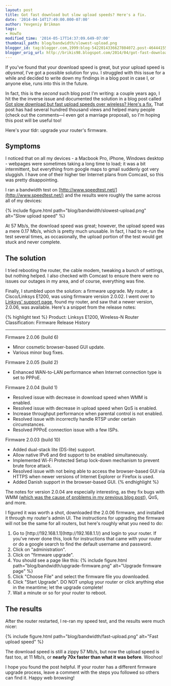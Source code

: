```yaml
---
layout: post
title: Got fast download but slow upload speeds? Here's a fix.
date: '2014-04-14T17:49:00.000-07:00'
author: Yevgeniy Brikman
tags:
- HowTo
modified_time: '2014-05-17T14:37:09.649-07:00'
thumbnail_path: blog/bandwidth/slowest-upload.png
blogger_id: tag:blogger.com,1999:blog-5422014336627804072.post-4644415599488705436
blogger_orig_url: http://brikis98.blogspot.com/2014/04/got-fast-download-but-slow-upload.html
---
```


If you've found that your download speed is great, but your upload speed is 
*abysmal*, I've got a possible solution for you. I struggled with this issue 
for a while and decided to write down my findings in a blog post in case I, or 
anyone else, runs into this in the future. 

In fact, this is the *second* such blog post I'm writing: a couple years ago, 
I hit the the inverse issue and documented the solution in a blog post called 
[Got slow download but fast upload speeds over wireless? Here's a 
fix.](https://it.badykov.com/writing/2012/02/19/got-slow-download-but-fast-upload/) 
That post has had several hundred thousand views and helped many people (check 
out the comments&mdash;I even got a marriage proposal), so I'm hoping this post 
will be useful too! 

Here's your tldr: upgrade your router's firmware. 

## Symptoms 

I noticed that on all my devices - a Macbook Pro, iPhone, Windows desktop - 
webpages were sometimes taking a long time to load; it was a bit intermittent, 
but everything from google maps to gmail suddenly got very sluggish. I have 
one of their higher tier Internet plans from Comcast, so this was pretty 
disappointing. 

I ran a bandwidth test on 
[http://www.speedtest.net/](http://www.speedtest.net/) and the results were 
roughly the same across all of my devices: 

{% include figure.html path="blog/bandwidth/slowest-upload.png" alt="Slow upload speed" %}

At 57 Mb/s, the download speed was great; however, the upload speed was a mere 
0.17 Mb/s, which is pretty much unusable. In fact, I had to re-run the test 
several times, as occasionally, the upload portion of the test would get stuck 
and never complete. 

## The solution 

I tried rebooting the router, the cable modem, tweaking a bunch of settings, 
but nothing helped. I also checked with Comcast to ensure there were no issues 
our outages in my area, and of course, everything was fine. 

Finally, I stumbled upon the solution: a firmware upgrade. My router, a 
Cisco/Linksys E1200, was using firmware version 2.0.02. I went over to 
[Linksys' support 
page](http://support.linksys.com/en-us/support?icid=global-header-support-link), 
found my router, and saw that a newer version, 2.0.06, was available. Here's a 
snippet from the release notes: 

{% highlight text %}
Product:          Linksys E1200, Wireless-N Router
Classification:   Firmware Release History
____________________________________________________________________
 
Firmware 2.0.06 (build 6)
- Minor cosmetic browser-based GUI update.
- Various minor bug fixes.
 
Firmware 2.0.05 (build 2)
- Enhanced WAN-to-LAN performance when Internet connection type is set to PPPoE.
 
Firmware 2.0.04 (build 1)
- Resolved issue with decrease in download speed when WMM is enabled.
- Resolved issue with decrease in upload speed when QoS is enabled.
- Increase throughput performance when parental control is not enabled.
- Resolved issue with incorrectly handle RTSP under certain circumstances.
- Resolved PPPoE connection issue with a few ISPs.
 
Firmware 2.0.03 (build 10)
- Added dual-stack lite (DS-lite) support.
- Allow native IPv6 and 6rd support to be enabled simultaneously.
- Implemented Wi-Fi Protected Setup lock-down mechanism to prevent brute force attack.
- Resolved issue with not being able to access the browser-based GUI via HTTPS when newer versions of Internet Explorer or Firefox is used.
- Added Danish support in the browser-based GUI.
{% endhighlight %}

The notes for version 2.0.04 are especially interesting, as they fix bugs with WMM 
([which was the cause of problems in my previous blog 
post](https://it.badykov.com/writing/2012/02/19/got-slow-download-but-fast-upload/)), 
QoS, and more. 

I figured it was worth a shot, downloaded the 2.0.06 firmware, and installed 
it through my router's admin UI. The instructions for upgrading the firmware 
will not be the same for all routers, but here's roughly what you need to do: 

<ol>
  <li>
    Go to [http://192.168.1.1](http://192.168.1.1/) and login to your router. 
    If you've never done this, look for instructions that came with your router or 
    do a google search to find the default username and password. 
  </li>
  <li>
    Click on "administration".
  </li>
  <li>
    Click on "firmware upgrade".
  </li>
  <li>
    You should see a page like this:
    {% include figure.html path="blog/bandwidth/upgrade-firmware.png" alt="Upgrade firmware page" %}
  </li>
  <li>
    Click "Choose File" and select the firmware file you downloaded.
  </li>
  <li>
    Click "Start Upgrade". DO NOT unplug your router or click anything else in 
    the meantime; let the upgrade complete! 
  </li>
  <li>
    Wait a minute or so for your router to reboot. 
  </li>
</ol>

## The results

After the router restarted, I re-ran my speed test, and the results were 
much nicer:

{% include figure.html path="blog/bandwidth/fast-upload.png" alt="Fast upload speed" %}

The download speed is still a zippy 57 Mb/s, but now the upload speed is 
fast too, at 11 Mb/s, or **nearly 70x faster than what it was before**. 
Woohoo!

I hope you found the post helpful. If your router has a different 
firmware upgrade process, leave a comment with the steps you followed so 
others can find it. Happy web browsing! 